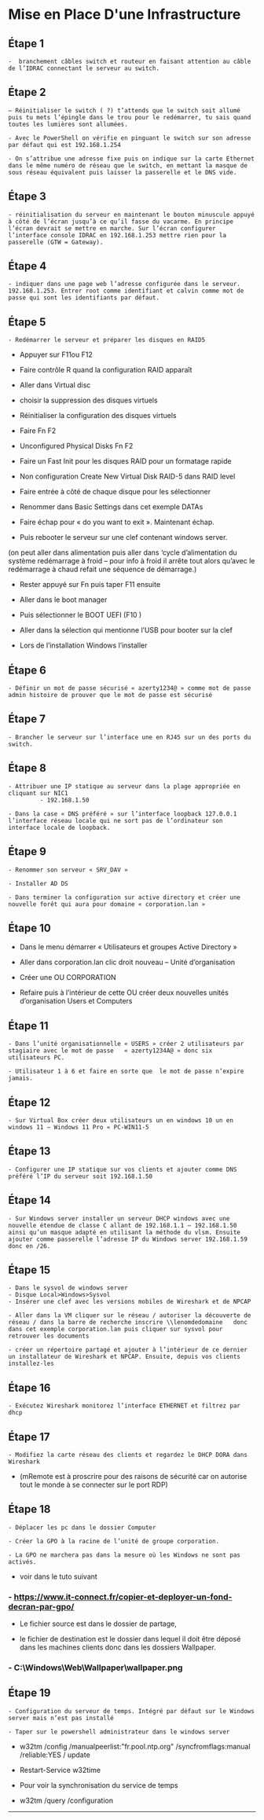 # **Mise en Place D'une Infrastructure**

## **Étape 1**

    -  branchement câbles switch et routeur en faisant attention au câble de l’IDRAC connectant le serveur au switch.
 
## **Étape 2**

    – Réinitialiser le switch ( ?) t’attends que le switch soit allumé puis tu mets l’épingle dans le trou pour le redémarrer, tu sais quand toutes les lumières sont allumées.
 
    - Avec le PowerShell on vérifie en pinguant le switch sur son adresse par défaut qui est 192.168.1.254
 
    - On s’attribue une adresse fixe puis on indique sur la carte Ethernet dans le même numéro de réseau que le switch, en mettant la masque de sous réseau équivalent puis laisser la passerelle et le DNS vide.
 
## **Étape 3**

    - réinitialisation du serveur en maintenant le bouton minuscule appuyé à côté de l’écran jusqu’à ce qu’il fasse du vacarme. En principe l’écran devrait se mettre en marche. Sur l’écran configurer l’interface console IDRAC en 192.168.1.253 mettre rien pour la passerelle (GTW = Gateway). 
 
## **Étape 4**

    - indiquer dans une page web l’adresse configurée dans le serveur. 192.168.1.253. Entrer root comme identifiant et calvin comme mot de passe qui sont les identifiants par défaut. 
 
## **Étape 5** 
    - Redémarrer le serveur et préparer les disques en RAID5 

- Appuyer sur F11ou F12

- Faire contrôle R quand la configuration RAID apparaît

- Aller dans Virtual disc

- choisir la suppression des disques virtuels

- Réinitialiser la configuration des disques virtuels

- Faire Fn F2

- Unconfigured Physical Disks Fn F2

- Faire un Fast Init pour les disques RAID pour un formatage rapide

- Non configuration Create New Virtual Disk RAID-5 dans RAID level

- Faire entrée à côté de chaque disque pour les sélectionner 

- Renommer dans Basic Settings dans cet exemple DATAs

- Faire échap pour « do you want to exit ». Maintenant échap. 

- Puis rebooter le serveur sur une clef contenant windows server.

(on peut aller dans alimentation puis aller dans ‘cycle d’alimentation du système redémarrage à froid – pour info à froid il arrête tout alors qu’avec le redémarrage à chaud refait une séquence de démarrage.)
 
- Rester appuyé sur Fn puis taper F11 ensuite 

- Aller dans le boot manager

- Puis sélectionner le BOOT UEFI (F10 )

- Aller dans la sélection qui mentionne l’USB pour booter sur la clef

- Lors de l’installation Windows l’installer 
 
## **Étape 6** 

    - Définir un mot de passe sécurisé « azerty1234@ » comme mot de passe admin histoire de prouver que le mot de passe est sécurisé
 
## **Étape 7**

    - Brancher le serveur sur l’interface une en RJ45 sur un des ports du switch. 
 
## **Étape 8** 

    - Attribuer une IP statique au serveur dans la plage appropriée en cliquant sur NIC1    
             - 192.168.1.50

    - Dans la case « DNS préféré » sur l’interface loopback 127.0.0.1 l’interface réseau locale qui ne sort pas de l’ordinateur son interface locale de loopback. 
 
## **Étape 9**  

    - Renommer son serveur « SRV_DAV »   
 
    - Installer AD DS

    - Dans terminer la configuration sur active directory et créer une nouvelle forêt qui aura pour domaine « corporation.lan »
 
## **Étape 10**

- Dans le menu démarrer  « Utilisateurs et groupes Active Directory » 

- Aller dans corporation.lan clic droit nouveau – Unité d’organisation

- Créer une OU CORPORATION 

- Refaire puis à l’intérieur de cette OU créer deux nouvelles unités d’organisation Users et Computers
 
## **Étape 11**

    - Dans l’unité organisationnelle « USERS » créer 2 utilisateurs par stagiaire avec le mot de passe   « azerty1234A@ » donc six utilisateurs PC.

    - Utilisateur 1 à 6 et faire en sorte que  le mot de passe n’expire jamais.
 
## **Étape 12**

    - Sur Virtual Box créer deux utilisateurs un en windows 10 un en windows 11 – Windows 11 Pro « PC-WIN11-5
 
## **Étape 13**

    - Configurer une IP statique sur vos clients et ajouter comme DNS préféré l’IP du serveur soit 192.168.1.50
 
## **Étape 14**

    - Sur Windows server installer un serveur DHCP windows avec une nouvelle étendue de classe C allant de 192.168.1.1 – 192.168.1.50 ainsi qu’un masque adapté en utilisant la méthode du vlsm. Ensuite ajouter comme passerelle l’adresse IP du Windows server 192.168.1.59 donc en /26. 
 
## **Étape 15**

    - Dans le sysvol de windows server
    - Disque Local>Windows>Sysvol
    - Insérer une clef avec les versions mobiles de Wireshark et de NPCAP
 
    - Aller dans la VM cliquer sur le réseau / autoriser la découverte de réseau / dans la barre de recherche inscrire \\lenomdedomaine   donc dans cet exemple corporation.lan puis cliquer sur sysvol pour retrouver les documents
 
    - créer un répertoire partagé et ajouter à l’intérieur de ce dernier un installateur de Wireshark et NPCAP. Ensuite, depuis vos clients installez-les
 
## **Étape 16**

    - Exécutez Wireshark monitorez l’interface ETHERNET et filtrez par dhcp
 
## **Étape 17**

    - Modifiez la carte réseau des clients et regardez le DHCP DORA dans Wireshark 
 
 
- (mRemote est à proscrire pour des raisons de sécurité car on autorise tout le monde à se connecter sur le port RDP)
 
## **Étape 18**
 
    - Déplacer les pc dans le dossier Computer

    - Créer la GPO à la racine de l’unité de groupe corporation.
 
    - La GPO ne marchera pas dans la mesure où les Windows ne sont pas activés.
 
 
- voir dans le tuto suivant
 
### - https://www.it-connect.fr/copier-et-deployer-un-fond-decran-par-gpo/
 
- Le fichier source est dans le dossier de partage,

- le fichier de destination est le dossier dans lequel il doit être déposé dans les machines clients donc dans les dossiers Wallpaper.
 
### - C:\Windows\Web\Wallpaper\wallpaper.png
 
## **Étape 19**
 
    - Configuration du serveur de temps. Intégré par défaut sur le Windows server mais n’est pas installé
 
    - Taper sur le powershell administrateur dans le windows server

- w32tm /config /manualpeerlist:"fr.pool.ntp.org" /syncfromflags:manual /reliable:YES / update
 
- Restart-Service w32time
 
- Pour voir la synchronisation du service de temps
 
- w32tm /query /configuration

---